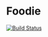 # Foodie

[![Build Status](https://dev.azure.com/grzegorzchoinski/Foodie/_apis/build/status/foodienet%20-%20CI?branchName=master)](https://dev.azure.com/grzegorzchoinski/Foodie/_build/latest?definitionId=4&branchName=master)
